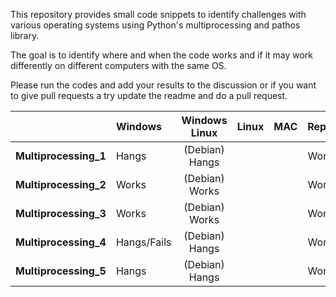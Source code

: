 This repository provides small code snippets to identify challenges with various operating systems using Python's
multiprocessing and pathos library.

The goal is to identify where and when the code works and if it may work differently on different computers with the 
same OS.

Please run the codes and add your results to the discussion or if you want to give pull requests a try update the readme
and do a pull request. 


|                  | Windows | Windows Linux |Linux| MAC | Repl.it |Ideone.com |
|:-----------------|:--------|:-------------:|:---:|:---:|:-------:|-----------|
|**Multiprocessing_1** |Hangs    |(Debian) Hangs |     |     | Works   | Fails     |
|**Multiprocessing_2** |Works    |(Debian) Works |     |     | Works   | Works     |
|**Multiprocessing_3** |Works    |(Debian) Works |     |     | Works   | Works     |
|**Multiprocessing_4** |Hangs/Fails| (Debian) Hangs|   |   |  Works   | Fails     |
|**Multiprocessing_5** |Hangs   | (Debian) Hangs|   |      | Works |  Fails | 





